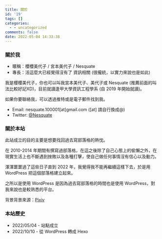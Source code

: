```yaml
---
title: 關於
id: '19'
tags: []
categories:
  - - uncategorized
comments: false
date: 2022-05-04 14:33:38
---
```


### 關於我

*   暱稱：櫻櫻美代子 / 宮本美代子 / Nesquate
*   專長：活這麼大已經覺得沒有了 資訊相關 (很攏統，以實力來說也是如此)

我是櫻櫻美代子，你也可以叫我宮本美代子、美代子或 Nesquate (推薦前面的叫法比較好記XD)，目前就讀逢甲大學資訊工程學系 (自 2019 年開始就讀)。

如果你要聯絡我，可以透過推特或是電子郵件找到我。

*   Email: nesquate.100001\[at\]gmail.com (\[at\] 請自行換成@)
*   Twitter: [@Nesquate](https://twitter.com/Nesquate)

### 關於本站

此站成立的目的主要是想要找回過去寫部落格的熱忱。

在 2010-2014 年期間有撰寫過部落格，在這之後除了自己心態上的偷懶之外，在現實生活上也不斷遇到挫敗以及各種打擊，使自己做任何事情沒有信心以及動力。

渾渾噩噩過了這些日子直到 2022 年，我覺得我不能再繼續這樣下去，於是用 WordPress 把這個部落格建立起來。

之所以是使用 WordPress 是因為過去寫部落格的時間也是使用 WordPress，對我來說也是較熟悉的平台。

背景背景來源：[Pixiv](https://www.pixiv.net/artworks/94263720)

### 本站歷史

*   2022/05/04 - 站點成立
*   2022/10/10 - 從 WordPress 轉成 Hexo